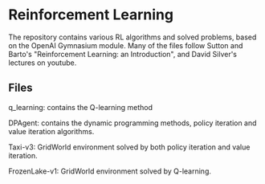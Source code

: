 # Reinforcement Learning

The repository contains various RL algorithms and solved problems, based on the OpenAI Gymnasium module.
Many of the files follow Sutton and Barto's "Reinforcement Learning: an Introduction", and David Silver's lectures on youtube. 

## Files

  q_learning: contains the Q-learning method
  
  DPAgent: contains the dynamic programming methods, policy
            iteration and value iteration algorithms.
  
  Taxi-v3: GridWorld environment solved by both policy iteration and value iteration.
  
  FrozenLake-v1: GridWorld environment solved by Q-learning.
